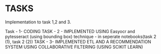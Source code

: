 # TASKS
Implementation to task 1,2 and 3.




Task - 1- CODING
TASK - 2 - IMPLEMENTED USING Easyocr and pytesseract (using bounding box) technique - in seperate notebooks(task 2 (1), task 2 (2))
TASK - 3- IMPLEMENTED ETL AND A RECOMMENDATION SYSTEM USING COLLABORATIVE FILTERING (USING SCIKIT LEARN)
